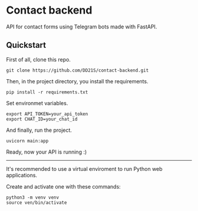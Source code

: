 # Contact backend

API for contact forms using Telegram bots made with FastAPI.

## Quickstart

First of all, clone this repo.

```
git clone https://github.com/DD21S/contact-backend.git
```

Then, in the project directory, you install the requirements.

```
pip install -r requirements.txt
```

Set environmet variables.

```
export API_TOKEN=your_api_token
export CHAT_ID=your_chat_id
```

And finally, run the project.

```
uvicorn main:app
```

Ready, now your API is running :&#41;

---

It's recommended to use a virtual enviroment to run Python web applications.

Create and activate one with these commands:

```
python3 -m venv venv
source ven/bin/activate
```
